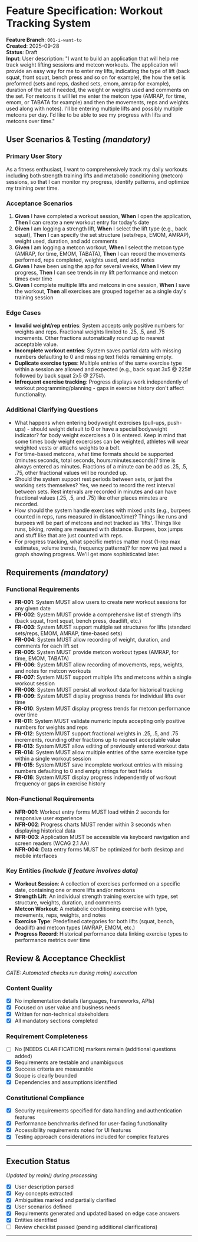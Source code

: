 # Feature Specification: Workout Tracking System

**Feature Branch**: `001-i-want-to`  
**Created**: 2025-09-28  
**Status**: Draft  
**Input**: User description: "I want to build an application that will help me track weight lifting sessions and metcon workouts. The application will provide an easy way for me to enter my lifts, indicating the type of lift (back squat, front squat, bench press and so on for example), the how the set is preformed (sets and reps, dashed sets, emom, amrap for example), duration of the set if needed, the weight or weights used and comments on the set. For metcons it will let me enter the metcon type (AMRAP, for time, emom, or TABATA for example) and then the movements, reps and weights used along with notes). I'll be entering multiple lifts and possibly multiple metcons per day. I'd like to be able to see my progress with lifts and metcons over time."

## User Scenarios & Testing *(mandatory)*

### Primary User Story
As a fitness enthusiast, I want to comprehensively track my daily workouts including both strength training lifts and metabolic conditioning (metcon) sessions, so that I can monitor my progress, identify patterns, and optimize my training over time.

### Acceptance Scenarios
1. **Given** I have completed a workout session, **When** I open the application, **Then** I can create a new workout entry for today's date
2. **Given** I am logging a strength lift, **When** I select the lift type (e.g., back squat), **Then** I can specify the set structure (sets/reps, EMOM, AMRAP), weight used, duration, and add comments
3. **Given** I am logging a metcon workout, **When** I select the metcon type (AMRAP, for time, EMOM, TABATA), **Then** I can record the movements performed, reps completed, weights used, and add notes
4. **Given** I have been using the app for several weeks, **When** I view my progress, **Then** I can see trends in my lift performance and metcon times over time
5. **Given** I complete multiple lifts and metcons in one session, **When** I save the workout, **Then** all exercises are grouped together as a single day's training session

### Edge Cases
- **Invalid weight/rep entries**: System accepts only positive numbers for weights and reps. Fractional weights limited to .25, .5, and .75 increments. Other fractions automatically round up to nearest acceptable value.
- **Incomplete workout entries**: System saves partial data with missing numbers defaulting to 0 and missing text fields remaining empty.
- **Duplicate exercise types**: Multiple entries of the same exercise type within a session are allowed and expected (e.g., back squat 3x5 @ 225# followed by back squat 2x5 @ 275#).
- **Infrequent exercise tracking**: Progress displays work independently of workout programming/planning - gaps in exercise history don't affect functionality.

### Additional Clarifying Questions
- What happens when entering bodyweight exercises (pull-ups, push-ups) - should weight default to 0 or have a special bodyweight indicator?
   for body weight excercises a 0 is entered.  Keep in mind that some times body weight excercises can be weighted, athletes will wear weighted vests or attachs weights to a belt.
- For time-based metcons, what time formats should be supported (minutes:seconds, total seconds, hours:minutes:seconds)?
   time is always entered as minutes.  Fractions of a minute can be add as .25, .5, .75,  other fractional values will be rounded up.
- Should the system support rest periods between sets, or just the working sets themselves?
   Yes, we need to record the rest interval between sets.  Rest intervals are recorded in minutes and can have fractional values (.25, .5, and .75) like other places minutes are recorded.
- How should the system handle exercises with mixed units (e.g., burpees counted in reps, runs measured in distance/time)?
   Things like runs and burpees will be part of metcons and not tracked as 'lifts'.  Things like runs, biking, rowing are measured with distance.  Burpees, box jumps and stuff like that are just counted with reps.
- For progress tracking, what specific metrics matter most (1-rep max estimates, volume trends, frequency patterns)?
   for now we just need a graph showing progress.  We'll get more sophisticated later.

## Requirements *(mandatory)*

### Functional Requirements
- **FR-001**: System MUST allow users to create new workout sessions for any given date
- **FR-002**: System MUST provide a comprehensive list of strength lifts (back squat, front squat, bench press, deadlift, etc.)
- **FR-003**: System MUST support multiple set structures for lifts (standard sets/reps, EMOM, AMRAP, time-based sets)
- **FR-004**: System MUST allow recording of weight, duration, and comments for each lift set
- **FR-005**: System MUST provide metcon workout types (AMRAP, for time, EMOM, TABATA)
- **FR-006**: System MUST allow recording of movements, reps, weights, and notes for metcon workouts
- **FR-007**: System MUST support multiple lifts and metcons within a single workout session
- **FR-008**: System MUST persist all workout data for historical tracking
- **FR-009**: System MUST display progress trends for individual lifts over time
- **FR-010**: System MUST display progress trends for metcon performance over time
- **FR-011**: System MUST validate numeric inputs accepting only positive numbers for weights and reps
- **FR-012**: System MUST support fractional weights in .25, .5, and .75 increments, rounding other fractions up to nearest acceptable value
- **FR-013**: System MUST allow editing of previously entered workout data
- **FR-014**: System MUST allow multiple entries of the same exercise type within a single workout session
- **FR-015**: System MUST save incomplete workout entries with missing numbers defaulting to 0 and empty strings for text fields
- **FR-016**: System MUST display progress independently of workout frequency or gaps in exercise history

### Non-Functional Requirements
- **NFR-001**: Workout entry forms MUST load within 2 seconds for responsive user experience
- **NFR-002**: Progress charts MUST render within 3 seconds when displaying historical data
- **NFR-003**: Application MUST be accessible via keyboard navigation and screen readers (WCAG 2.1 AA)
- **NFR-004**: Data entry forms MUST be optimized for both desktop and mobile interfaces

### Key Entities *(include if feature involves data)*
- **Workout Session**: A collection of exercises performed on a specific date, containing one or more lifts and/or metcons
- **Strength Lift**: An individual strength training exercise with type, set structure, weights, duration, and comments
- **Metcon Workout**: A metabolic conditioning exercise with type, movements, reps, weights, and notes  
- **Exercise Type**: Predefined categories for both lifts (squat, bench, deadlift) and metcon types (AMRAP, EMOM, etc.)
- **Progress Record**: Historical performance data linking exercise types to performance metrics over time

## Review & Acceptance Checklist
*GATE: Automated checks run during main() execution*

### Content Quality
- [x] No implementation details (languages, frameworks, APIs)
- [x] Focused on user value and business needs
- [x] Written for non-technical stakeholders
- [x] All mandatory sections completed

### Requirement Completeness
- [ ] No [NEEDS CLARIFICATION] markers remain (additional questions added)
- [x] Requirements are testable and unambiguous  
- [x] Success criteria are measurable
- [x] Scope is clearly bounded
- [x] Dependencies and assumptions identified

### Constitutional Compliance
- [x] Security requirements specified for data handling and authentication features
- [x] Performance benchmarks defined for user-facing functionality
- [x] Accessibility requirements noted for UI features
- [x] Testing approach considerations included for complex features

---

## Execution Status
*Updated by main() during processing*

- [x] User description parsed
- [x] Key concepts extracted
- [x] Ambiguities marked and partially clarified
- [x] User scenarios defined
- [x] Requirements generated and updated based on edge case answers
- [x] Entities identified
- [ ] Review checklist passed (pending additional clarifications)

---
